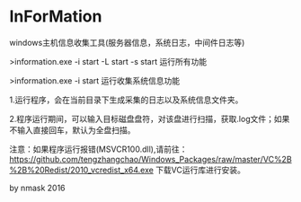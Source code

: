 # InForMation
windows主机信息收集工具(服务器信息，系统日志，中间件日志等)

\>information.exe -i start -L start -s start  运行所有功能

\>information.exe -i start  运行收集系统信息功能

1.运行程序，会在当前目录下生成采集的日志以及系统信息文件夹。

2.程序运行期间，可以输入目标磁盘盘符，对该盘进行扫描，获取.log文件；如果不输入直接回车，默认为全盘扫描。


注意：如果程序运行报错(MSVCR100.dll),请前往：https://github.com/tengzhangchao/Windows_Packages/raw/master/VC%2B%2B%20Redist/2010_vcredist_x64.exe    下载VC运行库进行安装。


by nmask 2016
